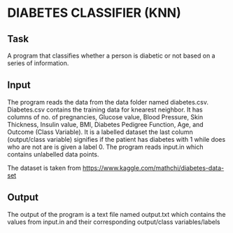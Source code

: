 # DIABETES CLASSIFIER (KNN)

## Task
A program that classifies whether a person is diabetic or not based on a series of information. 

## Input
The program reads the data from the data folder named diabetes.csv. Diabetes.csv contains the training data for knearest neighbor. It has columns of no. of pregnancies, Glucose value, Blood Pressure, Skin Thickness, Insulin value, BMI, Diabetes Pedigree Function, Age, and Outcome (Class Variable). It is a labelled dataset the last column (output/class variable) signifies if the patient has diabetes with 1 while does who are not are is given a label 0. The program reads input.in which contains unlabelled data points. 

The dataset is taken from https://www.kaggle.com/mathchi/diabetes-data-set


## Output
The output of the program is a text file named output.txt which contains the values from input.in and their corresponding output/class variables/labels

